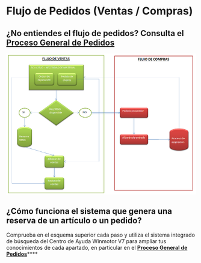 # Flujo de Pedidos \(Ventas / Compras\)

## ¿No entiendes el flujo de pedidos? Consulta el [Proceso General de Pedidos](../../manuales/compras/pedidos/proceso-general-de-pedidos.md)

![Sigue las l&#xED;neas y consulta en la b&#xFA;squeda el apartado donde tengas dudas](../../.gitbook/assets/image%20%2822%29.png)

## ¿Cómo funciona el sistema que genera una reserva de un artículo o un pedido?

Comprueba en el esquema superior cada paso y utiliza el sistema integrado de búsqueda del Centro de Ayuda Winmotor V7 para ampliar tus conocimientos de cada apartado, en particular en el [**Proceso General de Pedidos**](../../manuales/compras/pedidos/proceso-general-de-pedidos.md)\*\*\*\*




